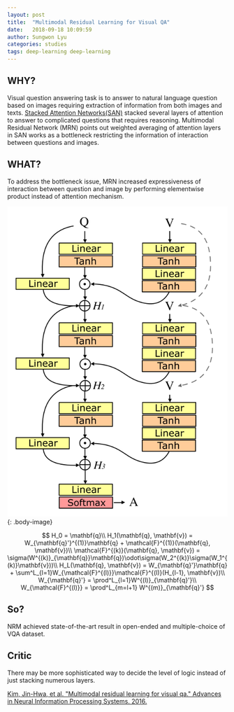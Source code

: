 ```yaml
---
layout: post
title:  "Multimodal Residual Learning for Visual QA"
date:   2018-09-18 10:09:59
author: Sungwon Lyu
categories: studies
tags: deep-learning deep-learning
---
```

## WHY? 
Visual question answering task is to answer to natural language question based on images requiring extraction of information from both images and texts. [Stacked Attention Networks(SAN)](https://lyusungwon.github.io/deep-learning/2018/09/19/san.html) stacked several layers of attention to answer to complicated questions that requires reasoning. Multimodal Residual Network (MRN) points out weighted averaging of attention layers in SAN works as a bottleneck restricting the information of interaction between questions and images. 

## WHAT?
To address the bottleneck issue, MRN increased expressiveness of interaction between question and image by performing elementwise product instead of attention mechanism.

![image](/assets/images/mrn.png){: .body-image}

$$
H_0 = \mathbf{q}\\
H_1(\mathbf{q}, \mathbf{v}) = W_{\mathbf{q}'}^{(1)}\mathbf{q} + \mathcal{F}^{(1)}(\mathbf{q}, \mathbf{v})\\
\mathcal{F}^{(k)}(\mathbf{q}, \mathbf{v}) = \sigma(W^{(k)}_{\mathbf{q}}\mathbf{q})\odot\sigma(W_2^{(k)}\sigma(W_1^{(k)}\mathbf{v}))\\
H_L(\mathbf{q}, \mathbf{v}) =  W_{\mathbf{q}'}\mathbf{q} + \sum^L_{l=1}W_{\mathcal{F}^{(l)}}\mathcal{F}^{(l)}(H_{l-1}, \mathbf{v})\\
W_{\mathbf{q}'} = \prod^L_{l=1}W^{(l)}_{\mathbf{q}'}\\
W_{\mathcal{F}^{(l)}} = \prod^L_{m=l+1} W^{(m)}_{\mathbf{q}'}
$$

## So?
NRM achieved state-of-the-art result in open-ended and multiple-choice of VQA dataset.

## Critic
There may be more sophisticated way to decide the level of logic instead of just stacking numerous layers. 

[Kim, Jin-Hwa, et al. "Multimodal residual learning for visual qa." Advances in Neural Information Processing Systems. 2016.](http://papers.nips.cc/paper/6445-multimodal-residual-learning-for-visual-qa)